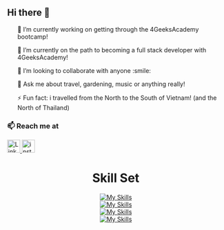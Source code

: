 ## Hi there 👋


<ul> 🔭 I’m currently working on getting through the 4GeeksAcademy bootcamp! </ul>
<ul> 🌱 I’m currently on the path to becoming a full stack developer with 4GeeksAcademy! </ul>
<ul> 👯 I’m looking to collaborate with anyone :smile: </ul>
<ul> 💬 Ask me about travel, gardening, music or anything really! </ul>
<ul>⚡ Fun fact: i travelled from the North to the South of Vietnam! (and the North of Thailand)</ul>

<h3> 📫 Reach me at </h3>
<a href="https://www.linkedin.com/in/dannyvaldivia/">
    <img src="https://skillicons.dev/icons?i=linkedin&theme=light&perline=4" alt="LinkedIn" width="30"/>
</a>    
<a href="https://www.instagram.com/danny.valdivia">
    <img src="https://skillicons.dev/icons?i=instagram&theme=light&perline=4" alt="instagram" width="30"/>
</a>

<h1 align="center">Skill Set</h1>
 <div align="center">
  <a href="https://skillicons.dev">
    <img src="https://skillicons.dev/icons?i=html,css,bootstrap&theme=light&perline=4" alt="My Skills"/><br>
    <img src="https://skillicons.dev/icons?i=js,react&theme=light&perline=4" alt="My Skills"/><br>
    <img src="https://skillicons.dev/icons?i=py&theme=light&perline=4" alt="My Skills"/><br>
    <img src="https://skillicons.dev/icons?i=git,postman,firebase,ai,jest,redhat&theme=light&perline=8" alt="My Skills"/><br>
  </a>
</div>
